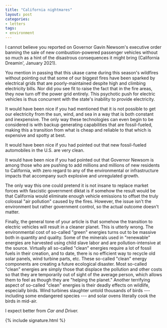 ```yaml
---
title: "California nightmares"
layout: post
categories:
- letters
tags:
- environment
---
```


I cannot believe you reported on Governor Gavin Newsom's executive order banning the sale of new combustion-powered passenger vehicles without so much as a hint of the disastrous consequences it might bring (California Dreamin', January 2021).

You mention in passing that this ukase came during this season's wildfires without pointing out that some of our biggest fires have been sparked by electrical grids that are poorly-maintained despite high and climbing electricity bills. Nor did you see fit to raise the fact that in the fire areas, they now turn off the power grid entirely. This psychotic push for electric vehicles is thus concurrent with the state's inability to provide electricity.

It would have been nice if you had mentioned that it is not possible to get our electricity from the sun, wind, and sea in a way that is both constant and inexpensive. The only way these technologies can even begin to be considered is with backup generating capabilities that are fossil-fueled, making this a transition from what is cheap and reliable to that which is expensive and spotty at best.

It would have been nice if you had pointed out that new fossil-fueled automobiles in the U.S. are very clean.

It would have been nice if you had pointed out that Governor Newsom is among those who are pushing to add millions and millions of new residents to California, with zero regard to any of the environmental or infrastructure impacts that accompany such explosive and unregulated growth.

The only way this one could pretend it is not insane to replace market forces with fascistic government diktat is if somehow the result would be that California would eliminate enough vehicle emissions to offset the truly colossal "air pollution" caused by the fires. However, the issue isn't the environment but rather government control, so the actual outcome doesn't matter.

Finally, the general tone of your article is that somehow the transition to electric vehicles will result in a cleaner planet. This is utterly wrong. The environmental cost of so-called "green" energies turns out to be massive both in quantity and quality. Some of the minerals used in "renewable" energies are harvested using child slave labor and are pollution-intensive at the source. Virtually all so-called "clean" energies require a lot of fossil fuels in their creation, and to date, there is no efficient way to recycle old solar panels, wind turbine parts, etc. These so-called "clean" energy components are creating a future ecological disaster. Most so-called "clean" energies are simply those that displace the pollution and other costs so that they are temporarily out of sight of the average person, which allows them to feel as though they are "helping the planet." Another terrifying aspect of so-called "clean" energies is their deadly effects on wildlife, especially birds. Wind turbines slaughter untold thousands of birds --- including some endangered species --- and solar ovens literally cook the birds in mid-air.

I expect better from *Car and Driver.*

{% include signature.html %}
